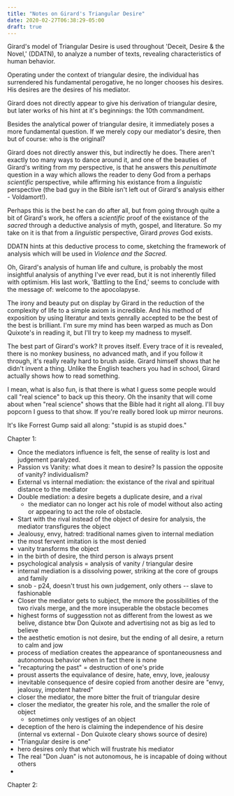 ```yaml
---
title: "Notes on Girard's Triangular Desire"
date: 2020-02-27T06:38:29-05:00
draft: true
---
```


Girard's model of Triangular Desire is used throughout 'Deceit, Desire
& the Novel,' (DDATN), to analyze a number of texts, revealing
characteristics of human behavior.

Operating under the context of triangular desire, the individual has
surrendered his fundamental perogative, he no longer chooses his
desires.  His desires are the desires of his mediator.

Girard does not directly appear to give his derivation of triangular
desire, but later works of his hint at it's beginnings: the 10th
commandment.

Besides the analytical power of triangular desire, it immediately
poses a more fundamental question.  If we merely copy our mediator's
desire, then but of course: who is the original?

Girard does not directly answer this, but indirectly he does.  There
aren't exactly too many ways to dance around it, and one of the
beauties of Girard's writing from my perspective, is that he answers
this *penultimate* question in a way which allows the reader to deny
God from a perhaps *scientific* perspective, while affirming his
existance from a *linguistic* perspective (the bad guy in the Bible
isn't left out of Girard's analysis either - Voldamort!).

Perhaps this is the best he can do after all, but from going through
quite a bit of Girard's work, he offers a *scientific* proof of the
existance of the *sacred* through a deductive analysis of myth,
gospel, and literature.  So my take on it is that from a *linguistic*
perspective, Girard *proves* God exists.

DDATN hints at this deductive process to come, sketching the framework
of analysis which will be used in *Violence and the Sacred.*

Oh, Girard's analysis of human life and culture, is probably the most
insightful analysis of anything I've ever read, but it is not
inherently filled with optimism.  His last work, 'Battling to the
End,' seems to conclude with the message of: welcome to the
apocolapyse.

The irony and beauty put on display by Girard in the reduction of the
complexity of life to a simple axiom is incredible.  And his method of
exposition by using literatur and texts genrally accepted to be the
best of the best is brilliant.  I'm sure my mind has been warped as
much as Don Quixote's in reading it, but I'll try to keep my madness
to myself.

The best part of Girard's work?  It proves itself.  Every trace of it
is revealed, there is no monkey business, no advanced math, and if you
follow it through, it's really really hard to brush aside.  Girard
himself shows that he didn't invent a thing.  Unlike the English
teachers you had in school, Girard actually shows how to read
something.

I mean, what is also fun, is that there is what I guess some people
would call "real science" to back up this theory.  Oh the insanity
that will come about when "real science" shows that the Bible had it
right all along.  I'll buy popcorn I guess to that show.  If you're
really bored look up mirror neurons.

It's like Forrest Gump said all along: "stupid is as stupid does."


Chapter 1:

* Once the mediators influence is felt, the sense of reality is lost
  and judgement paralyzed.
* Passion vs Vanity: what does it mean to desire? Is passion the
  opposite of vanity?  individualism?
* External vs internal mediation: the existance of the rival and
  spiritual distance to the mediator
* Double mediation: a desire begets a duplicate desire, and a rival
  * the mediator can no longer act his role of model without also
    acting or appearing to act the role of obstacle.
* Start with the rival instead of the object of desire for analysis,
  the mediator transfigures the object
* Jealousy, envy, hatred: traditional names given to internal
  mediation
* the most fervent imitation is the most denied
* vanity transforms the object
* in the birth of desire, the third person is always prsent
* psychological analysis = analysis of vanity / triangular desire
* internal mediation is a dissolving power, striking at the core of
  groups and family
* snob - p24, doesn't trust his own judgement, only others -- slave to
  fashionable
* Closer the mediator gets to subject, the mmore the possibilities of
  the two rivals merge, and the more insuperable the obstacle becomes
* highest forms of suggesstion not as different from the lowest as we
  belive, distance btw Don Quixote and advertising not as big as led
  to believe
* the aesthetic emotion is not desire, but the ending of all desire, a
  return to calm and jow
* process of mediation creates the appearance of spontaneousness and
  autonomous behavior when in fact there is none
* "recapturing the past" = destruction of one's pride
* proust asserts the equivalance of desire, hate, envy, love, jealousy
* inevitable consequence of desire copied from another desire are
  "envy, jealousy, impotent hatred"
* closer the mediator, the more bitter the fruit of triangular desire
* closer the mediator, the greater his role, and the smaller the role
  of object
  - sometimes only vestiges of an object
* deception of the hero is claiming the independence of his desire
  (internal vs external - Don Quixote cleary shows source of desire)
* "Triangular desire is one"
* hero desires only that which will frustrate his mediator
* The real "Don Juan" is not autonomous, he is incapable of doing
  without others
*

Chapter 2:









